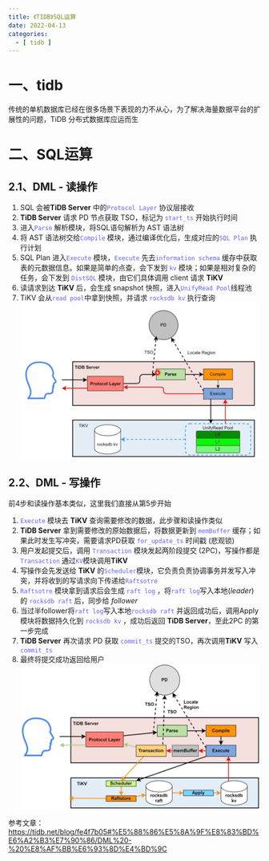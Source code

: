 ```yaml
---
title: 《TIDB》SQL运算
date: 2022-04-13
categories:
  - [ tidb ]
---
```


<style>
.my-code {
   color: green;
}
.orange {
   color: rgb(255, 53, 2)
}
.red {
   color: red
}
code {
   color: #6260ff;
}
</style>

# 一、tidb
传统的单机数据库已经在很多场景下表现的力不从心，为了解决海量数据平台的扩展性的问题，TiDB 分布式数据库应运而生

<!--more-->

# 二、SQL运算

## 2.1、DML - 读操作

1. SQL 会被**TiDB Server** 中的`Protocol Layer` 协议层接收
2. **TiDB Server** 请求 PD 节点获取 TSO，标记为 `start_ts` 开始执行时间
3. 进入`Parse` 解析模块，将SQL语句解析为 AST 语法树
4. 将 AST 语法树交给`Compile` 模块，通过编译优化后，生成对应的`SQL Plan` 执行计划
5. SQL Plan 进入`Execute` 模块，`Execute` 先去`information schema` 缓存中获取表的元数据信息。如果是简单的点查，会下发到 `kv` 模块；如果是相对复杂的任务，会下发到 `DistSQL` 模块，由它们具体调用 client 请求 **TiKV**
6. 读请求到达 **TiKV** 后，会生成 snapshot 快照，进入`UnifyRead Pool`线程池
7. TiKV 会从`read pool`中拿到快照，并请求 `rocksdb kv` 执行查询&#x20;
   ![DML_读](2022-04-13-tidb-sql运算/DML_读.png)
   


## 2.2、DML - 写操作

前4步和读操作基本类似，这里我们直接从第5步开始
1. `Execute` 模块去 **TiKV** 查询需要修改的数据，此步骤和读操作类似
2. **TiDB Server** 拿到需要修改的原始数据后，将数据更新到 `memBuffer` 缓存；如果此时发生写冲突，需要请求PD获取 `for_update_ts` 时间戳 (悲观锁)
3. 用户发起提交后，调用 `Transaction` 模块发起两阶段提交 (2PC)，写操作都是`Transaction` 通过`KV`模块调用**TiKV**
4. 写操作会先发送给 **TiKV** 的`Scheduler`模块，它负责负责协调事务并发写入冲突，并将收到的写请求向下传递给`Raftsotre`
5. `Raftsotre` 模块拿到请求后会生成 `raft log` ，将`raft log`写入本地(*leader*)的 `rocksdb raft` 后，同步给 *follower*
6. 当过半follower将`raft log`写入本地`rocksdb raft` 并返回成功后，调用Apply模块将数据持久化到 `rocksdb kv` ，成功后返回 **TiDB Server**，至此2PC 的第一步完成
7. **TiDB Server** 再次请求 PD 获取 `commit_ts` 提交的TSO，再次调用**TiKV** 写入`commit_ts`
8. 最终将提交成功返回给用户
   ![DML_写](2022-04-13-tidb-sql运算/DML_写.png)






参考文章：
https://tidb.net/blog/fe4f7b05#%E5%88%86%E5%8A%9F%E8%83%BD%E6%A2%B3%E7%90%86/DML%20-%20%E8%AF%BB%E6%93%8D%E4%BD%9C